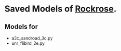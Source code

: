 # Saved Models of [Rockrose](https://github.com/lancelee82/rockrose).


## Models for

- a3c_sandroad_3c.py
- unr_flibird_2e.py
